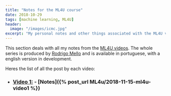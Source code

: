 ```yaml
---
title: "Notes for the ML4U course"
date: 2018-10-29
tags: [machine learning, ML4U]
header:
  image: "/images/icmc.jpg"
excerpt: "My personal notes and other things associated with the ML4U video series"
--- 
```



This section deals with all my notes from the [ML4U videos](https://www.youtube.com/playlist?list=PLKWX1jIoUZaWY_4zxjLXnIMU1Suyaa4VX). The whole series is produced by [Rodrigo Mello](https://www.linkedin.com/in/rodrigo-mello-597a453/) and is available in portuguese, with a english version in development.

Heres the list of all the post by each video:

* ### [Video 1:](https://www.youtube.com/watch?v=sfkQPD_0iGo) -	[Notes]({% post_url ML4u/2018-11-15-ml4u-video1 %})

